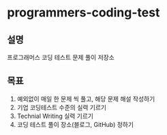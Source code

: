 # programmers-coding-test

## 설명

프로그래머스 코딩 테스트 문제 풀이 저장소

## 목표

1. 예외없이 매일 한 문제 씩 풀고, 해당 문제 해설 작성하기
2. 기업 코딩테스트 수준의 실력 기르기
3. Technial Writing 실력 기르기
4. 코딩 테스트 풀이 장소(블로그, GitHub) 정하기
